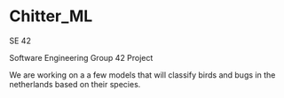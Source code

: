 # Chitter_ML
SE 42

Software Engineering Group 42 Project


We are working on a a few models that will classify birds and bugs in the netherlands based on their species.
